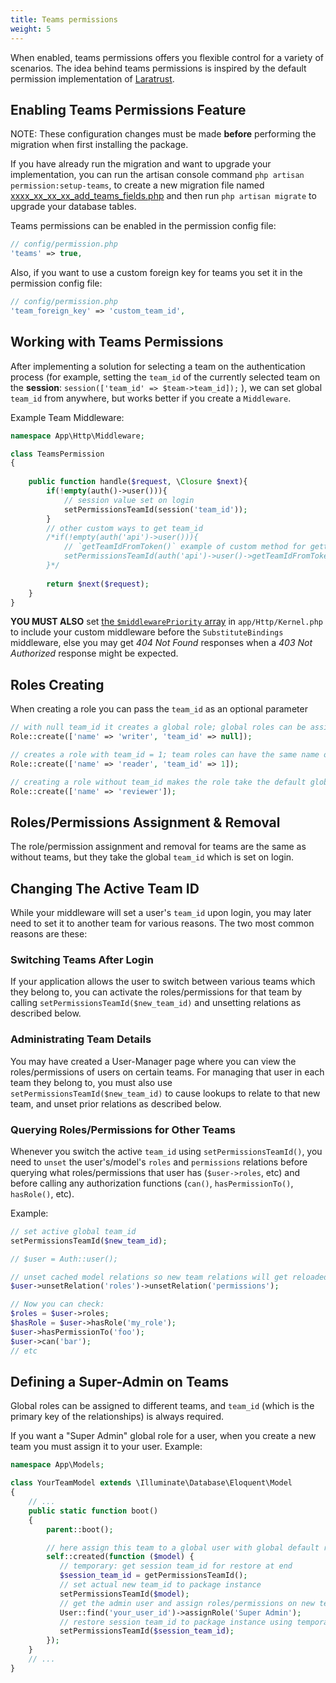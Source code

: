 ```yaml
---
title: Teams permissions
weight: 5
---
```


When enabled, teams permissions offers you flexible control for a variety of scenarios. The idea behind teams permissions is inspired by the default permission implementation of [Laratrust](https://laratrust.santigarcor.me/).

## Enabling Teams Permissions Feature

NOTE: These configuration changes must be made **before** performing the migration when first installing the package.

If you have already run the migration and want to upgrade your implementation, you can run the artisan console command `php artisan permission:setup-teams`, to create a new migration file named [xxxx_xx_xx_xx_add_teams_fields.php](https://github.com/spatie/laravel-permission/blob/main/database/migrations/add_teams_fields.php.stub) and then run `php artisan migrate` to upgrade your database tables.

Teams permissions can be enabled in the permission config file:

```php
// config/permission.php
'teams' => true,
```

Also, if you want to use a custom foreign key for teams you set it in the permission config file:
```php
// config/permission.php
'team_foreign_key' => 'custom_team_id',
```

## Working with Teams Permissions

After implementing a solution for selecting a team on the authentication process 
(for example, setting the `team_id` of the currently selected team on the **session**: `session(['team_id' => $team->team_id]);` ), 
we can set global `team_id` from anywhere, but works better if you create a `Middleware`. 

Example Team Middleware:

```php
namespace App\Http\Middleware;

class TeamsPermission
{
    
    public function handle($request, \Closure $next){
        if(!empty(auth()->user())){
            // session value set on login
            setPermissionsTeamId(session('team_id'));
        }
        // other custom ways to get team_id
        /*if(!empty(auth('api')->user())){
            // `getTeamIdFromToken()` example of custom method for getting the set team_id 
            setPermissionsTeamId(auth('api')->user()->getTeamIdFromToken());
        }*/
        
        return $next($request);
    }
}
```

**YOU MUST ALSO** set [the `$middlewarePriority` array](https://laravel.com/docs/master/middleware#sorting-middleware) in `app/Http/Kernel.php` to include your custom middleware before the `SubstituteBindings` middleware, else you may get *404 Not Found* responses when a *403 Not Authorized* response might be expected.

## Roles Creating

When creating a role you can pass the `team_id` as an optional parameter
 
```php
// with null team_id it creates a global role; global roles can be assigned to any team and they are unique
Role::create(['name' => 'writer', 'team_id' => null]);

// creates a role with team_id = 1; team roles can have the same name on different teams
Role::create(['name' => 'reader', 'team_id' => 1]);

// creating a role without team_id makes the role take the default global team_id
Role::create(['name' => 'reviewer']);
```

## Roles/Permissions Assignment & Removal

The role/permission assignment and removal for teams are the same as without teams, but they take the global `team_id` which is set on login.

## Changing The Active Team ID

While your middleware will set a user's `team_id` upon login, you may later need to set it to another team for various reasons. The two most common reasons are these:

### Switching Teams After Login
If your application allows the user to switch between various teams which they belong to, you can activate the roles/permissions for that team by calling `setPermissionsTeamId($new_team_id)` and unsetting relations as described below.

### Administrating Team Details
You may have created a User-Manager page where you can view the roles/permissions of users on certain teams. For managing that user in each team they belong to, you must also use `setPermissionsTeamId($new_team_id)` to cause lookups to relate to that new team, and unset prior relations as described below.

### Querying Roles/Permissions for Other Teams
Whenever you switch the active `team_id` using `setPermissionsTeamId()`, you need to `unset` the user's/model's `roles` and `permissions` relations before querying what roles/permissions that user has (`$user->roles`, etc) and before calling any authorization functions (`can()`, `hasPermissionTo()`, `hasRole()`, etc).

Example:
```php
// set active global team_id
setPermissionsTeamId($new_team_id);

// $user = Auth::user();

// unset cached model relations so new team relations will get reloaded
$user->unsetRelation('roles')->unsetRelation('permissions');

// Now you can check:
$roles = $user->roles;
$hasRole = $user->hasRole('my_role');
$user->hasPermissionTo('foo');
$user->can('bar');
// etc
```

## Defining a Super-Admin on Teams

Global roles can be assigned to different teams, and `team_id` (which is the primary key of the relationships) is always required. 

If you want a "Super Admin" global role for a user, when you create a new team you must assign it to your user. Example:

```php
namespace App\Models;

class YourTeamModel extends \Illuminate\Database\Eloquent\Model
{
    // ...
    public static function boot()
    {
        parent::boot();

        // here assign this team to a global user with global default role
        self::created(function ($model) {
           // temporary: get session team_id for restore at end
           $session_team_id = getPermissionsTeamId();
           // set actual new team_id to package instance
           setPermissionsTeamId($model);
           // get the admin user and assign roles/permissions on new team model
           User::find('your_user_id')->assignRole('Super Admin');
           // restore session team_id to package instance using temporary value stored above
           setPermissionsTeamId($session_team_id);
        });
    }
    // ...
}
```
